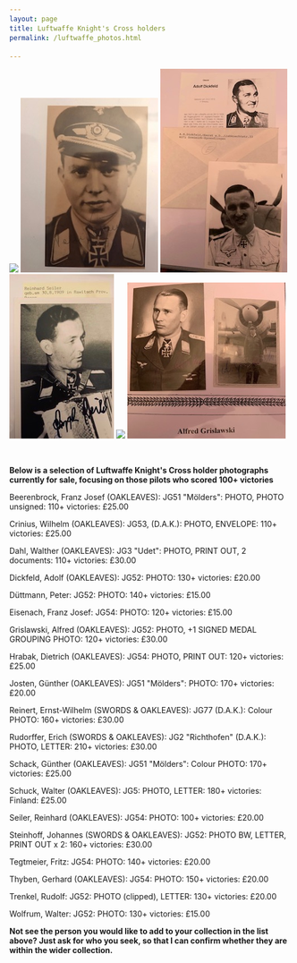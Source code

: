 ```yaml
---
layout: page
title: Luftwaffe Knight's Cross holders
permalink: /luftwaffe_photos.html

---
```

<div id="booksBySameAuthor">
  <p float="left">
<img src="./assets/Beerenbrock.jpeg"/>
<img src="./assets/Duttmann 2.jpg"/>
<img src="./assets/Adolf Dickfield.jpeg"/>
<img src="./assets/Seiler.jpeg"/>
<img src="./assets/Tegtmeier 2.JPG"/>
<img src="./assets/Alfred Grislawski.jpeg"/>
</p>  
<br />
<p><b>Below is a selection of Luftwaffe Knight's Cross holder photographs currently for sale, focusing on those pilots who scored 100+ victories</b></p>
<p>Beerenbrock,	Franz Josef	(OAKLEAVES): JG51 "Mölders":	PHOTO, PHOTO unsigned:	110+ victories:	£25.00
<p>Crinius,	Wilhelm	(OAKLEAVES): JG53, (D.A.K.):	PHOTO, ENVELOPE:	110+ victories:	£25.00
<p>Dahl,	Walther	(OAKLEAVES):	JG3 "Udet":	PHOTO, PRINT OUT, 2 documents:	110+ victories:	£30.00
<p>Dickfeld,	Adolf	(OAKLEAVES):	JG52:	PHOTO: 130+ victories:	£20.00
<p>Düttmann,	Peter:	JG52:	PHOTO:	140+ victories:	£15.00
<p>Eisenach,	Franz Josef:	JG54:	PHOTO:	120+ victories:	£15.00
<p>Grislawski,	Alfred	(OAKLEAVES):	JG52:	PHOTO, +1 SIGNED MEDAL GROUPING PHOTO:	120+ victories:	£30.00
<p>Hrabak,	Dietrich	(OAKLEAVES):	JG54:	PHOTO, PRINT OUT:	120+ victories:	£25.00
<p>Josten,	Günther	(OAKLEAVES):	JG51 "Mölders":	PHOTO:	170+ victories:	£20.00
<p>Reinert,	Ernst-Wilhelm	(SWORDS & OAKLEAVES):	JG77 (D.A.K.):	Colour PHOTO:	160+ victories:	£30.00
<p>Rudorffer,	Erich	(SWORDS & OAKLEAVES):	JG2 "Richthofen" (D.A.K.):	PHOTO, LETTER:	210+ victories:	£30.00
<p>Schack,	Günther	(OAKLEAVES):	JG51 "Mölders":	Colour PHOTO:	170+ victories:	£25.00
<p>Schuck,	Walter	(OAKLEAVES):	JG5:	PHOTO, LETTER:	180+ victories: Finland:	£25.00
<p>Seiler,	Reinhard	(OAKLEAVES):	JG54:	PHOTO:	100+ victories:	£20.00
<p>Steinhoff,	Johannes	(SWORDS & OAKLEAVES):	JG52:	PHOTO BW, LETTER, PRINT OUT x 2:	160+ victories:	£30.00
<p>Tegtmeier,	Fritz:	JG54:	PHOTO:	140+ victories:	£20.00
<p>Thyben,	Gerhard	(OAKLEAVES):	JG54:	PHOTO:	150+ victories:	£20.00
<p>Trenkel,	Rudolf:	JG52:	PHOTO (clipped), LETTER:	130+ victories:	£20.00
<p>Wolfrum,	Walter:	JG52:	PHOTO:	130+ victories:	£15.00
<p>
<b><centre>Not see the person you would like to add to your collection in the list above? Just ask for who you seek, so that I can confirm whether they are within the wider collection.
